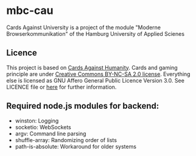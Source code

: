 # mbc-cau
Cards Against University is a project of the module "Moderne Browserkommunikation" of the Hamburg University of Applied Scienes

## Licence
This project is based on [Cards Against Humanity](https://cardsagainsthumanity.com).
Cards and gaming principle are under [Creative Commons BY-NC-SA 2.0 license](https://creativecommons.org/licenses/by-nc-sa/2.0/).
Everything else is licensed as GNU Affero General Public Licence Version 3.0. See LICENCE file or [here](https://www.gnu.org/licenses/agpl-3.0.en.html) for further information.

## Required node.js modules for backend:

- winston: Logging
- socketio: WebSockets
- argv: Command line parsing
- shuffle-array: Randomizing order of lists
- path-is-absolute: Workaround for older systems
